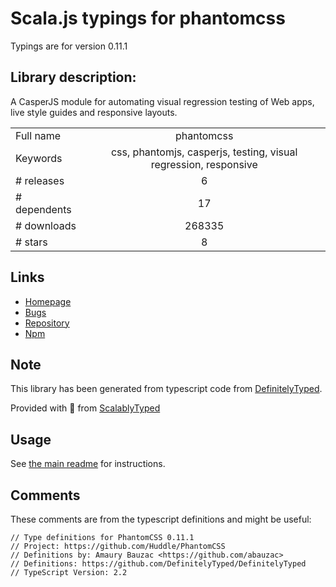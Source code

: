 
# Scala.js typings for phantomcss

Typings are for version 0.11.1

## Library description:
A CasperJS module for automating visual regression testing of Web apps, live style guides and responsive layouts.

|                    |                 |
| ------------------ | :-------------: |
| Full name          | phantomcss |
| Keywords           | css, phantomjs, casperjs, testing, visual regression, responsive |
| # releases         | 6 |
| # dependents       | 17 |
| # downloads        | 268335 |
| # stars            | 8 |

## Links
- [Homepage](https://github.com/Huddle/PhantomCSS#readme)
- [Bugs](https://github.com/Huddle/PhantomCSS/issues)
- [Repository](https://github.com/Huddle/PhantomCSS)
- [Npm](https://www.npmjs.com/package/phantomcss)
    


## Note
This library has been generated from typescript code from [DefinitelyTyped](https://definitelytyped.org).

Provided with :purple_heart: from [ScalablyTyped](https://github.com/oyvindberg/ScalablyTyped)

## Usage
See [the main readme](../../readme.md) for instructions.

## Comments

These comments are from the typescript definitions and might be useful:
```
// Type definitions for PhantomCSS 0.11.1
// Project: https://github.com/Huddle/PhantomCSS
// Definitions by: Amaury Bauzac <https://github.com/abauzac>
// Definitions: https://github.com/DefinitelyTyped/DefinitelyTyped
// TypeScript Version: 2.2

```

